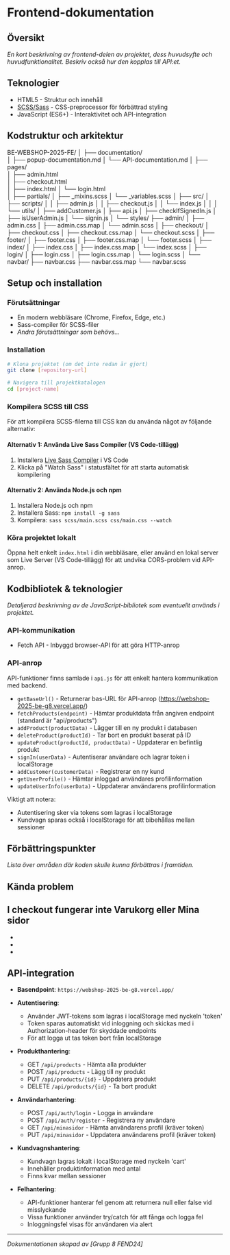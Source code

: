 # Frontend-dokumentation

## Översikt
*En kort beskrivning av frontend-delen av projektet, dess huvudsyfte och huvudfunktionalitet. Beskriv också hur den kopplas till API:et.*

## Teknologier

- HTML5 - Struktur och innehåll
- [SCSS/Sass](https://sass-lang.com/) - CSS-preprocessor för förbättrad styling
- JavaScript (ES6+) - Interaktivitet och API-integration


## Kodstruktur och arkitektur
BE-WEBSHOP-2025-FE/
│
├── documentation/                    
│   ├── popup-documentation.md
│   └── API-documentation.md
│
├── pages/                   
│   ├── admin.html            
│   ├── checkout.html            
│   ├── index.html
│   └── login.html        
│
├── partials/
│   ├── _mixins.scss
│   └── _variables.scss
│
├── src/
│   ├── scripts/
│   │   ├── admin.js
│   │   ├── checkout.js
│   │   └── index.js
│   │
│   └── utils/
│       ├── addCustomer.js
│       ├── api.js
│       ├── checkIfSignedIn.js
│       ├── isUserAdmin.js
│       └── signin.js
│
└── styles/
    ├── admin/
    │   ├── admin.css
    │   ├── admin.css.map
    │   └── admin.scss
    │
    ├── checkout/
    │   ├── checkout.css
    │   ├── checkout.css.map
    │   └── checkout.scss
    │
    ├── footer/
    │   ├── footer.css
    │   ├── footer.css.map
    │   └── footer.scss
    │
    ├── index/
    │   ├── index.css
    │   ├── index.css.map
    │   └── index.scss
    │
    ├── login/
    │   ├── login.css
    │   ├── login.css.map
    │   └── login.scss
    │
    └── navbar/
        ├── navbar.css
        ├── navbar.css.map
        └── navbar.scss




## Setup och installation

### Förutsättningar
- En modern webbläsare (Chrome, Firefox, Edge, etc.)
- Sass-compiler för SCSS-filer
- *Andra förutsättningar som behövs...*

### Installation
```bash
# Klona projektet (om det inte redan är gjort)
git clone [repository-url]

# Navigera till projektkatalogen
cd [project-name]
```

### Kompilera SCSS till CSS
För att kompilera SCSS-filerna till CSS kan du använda något av följande alternativ:

#### Alternativ 1: Använda Live Sass Compiler (VS Code-tillägg)
1. Installera [Live Sass Compiler](https://marketplace.visualstudio.com/items?itemName=ritwickdey.live-sass) i VS Code
2. Klicka på "Watch Sass" i statusfältet för att starta automatisk kompilering

#### Alternativ 2: Använda Node.js och npm
1. Installera Node.js och npm
2. Installera Sass: `npm install -g sass`
3. Kompilera: `sass scss/main.scss css/main.css --watch`

### Köra projektet lokalt
Öppna helt enkelt `index.html` i din webbläsare, eller använd en lokal server som Live Server (VS Code-tillägg) för att undvika CORS-problem vid API-anrop.

## Kodbibliotek & teknologier
*Detaljerad beskrivning av de JavaScript-bibliotek som eventuellt används i projektet.*

### API-kommunikation
- Fetch API - Inbyggd browser-API för att göra HTTP-anrop

### API-anrop
API-funktioner finns samlade i `api.js` för att enkelt hantera kommunikation med backend.

- `getBaseUrl()` - Returnerar bas-URL för API-anrop (https://webshop-2025-be-g8.vercel.app/)
- `fetchProducts(endpoint)` - Hämtar produktdata från angiven endpoint (standard är "api/products")
- `addProduct(productData)` - Lägger till en ny produkt i databasen
- `deleteProduct(productId)` - Tar bort en produkt baserat på ID
- `updateProduct(productId, productData)` - Uppdaterar en befintlig produkt
- `signIn(userData)` - Autentiserar användare och lagrar token i localStorage
- `addCustomer(customerData)` - Registrerar en ny kund
- `getUserProfile()` - Hämtar inloggad användares profilinformation
- `updateUserInfo(userData)` - Uppdaterar användarens profilinformation

Viktigt att notera:
- Autentisering sker via tokens som lagras i localStorage
- Kundvagn sparas också i localStorage för att bibehållas mellan sessioner

## Förbättringspunkter
*Lista över områden där koden skulle kunna förbättras i framtiden.*

## Kända problem
I checkout fungerar inte Varukorg eller Mina sidor
-
-
-
-
## API-integration

- **Basendpoint**: `https://webshop-2025-be-g8.vercel.app/`

- **Autentisering**: 
  - Använder JWT-tokens som lagras i localStorage med nyckeln 'token'
  - Token sparas automatiskt vid inloggning och skickas med i Authorization-header för skyddade endpoints
  - För att logga ut tas token bort från localStorage

- **Produkthantering**:
  - GET `/api/products` - Hämta alla produkter
  - POST `/api/products` - Lägg till ny produkt
  - PUT `/api/products/{id}` - Uppdatera produkt
  - DELETE `/api/products/{id}` - Ta bort produkt

- **Användarhantering**:
  - POST `/api/auth/login` - Logga in användare
  - POST `/api/auth/register` - Registrera ny användare
  - GET `/api/minasidor` - Hämta användarens profil (kräver token)
  - PUT `/api/minasidor` - Uppdatera användarens profil (kräver token)

- **Kundvagnshantering**:
  - Kundvagn lagras lokalt i localStorage med nyckeln 'cart'
  - Innehåller produktinformation med antal
  - Finns kvar mellan sessioner

- **Felhantering**: 
  - API-funktioner hanterar fel genom att returnera null eller false vid misslyckande
  - Vissa funktioner använder try/catch för att fånga och logga fel
  - Inloggningsfel visas för användaren via alert

---

*Dokumentationen skapad av [Grupp 8 FEND24]*
